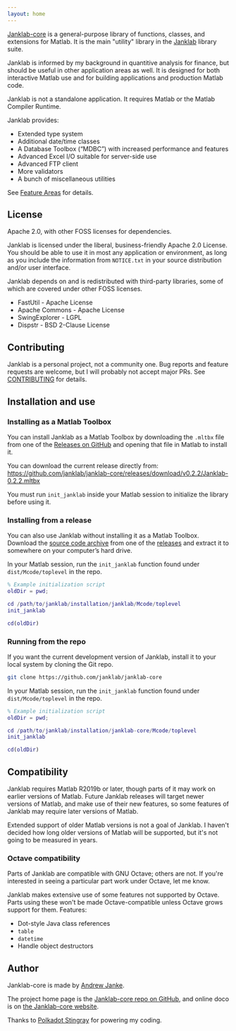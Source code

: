```yaml
---
layout: home
---
```


[Janklab-core](https://github.com/janklab/janklab-core) is a general-purpose library of functions, classes, and extensions for Matlab. It is the main "utility" library in the [Janklab](https://janklab.net) library suite.

Janklab is informed by my background in quantitive analysis for finance, but should be useful in other application areas as well. It is designed for both interactive Matlab use and for building applications and production Matlab code.

Janklab is not a standalone application. It requires Matlab or the Matlab Compiler Runtime.

Janklab provides:

* Extended type system
* Additional date/time classes
* A Database Toolbox (“MDBC”) with increased performance and features
* Advanced Excel I/O suitable for server-side use
* Advanced FTP client
* More validators
* A bunch of miscellaneous utilities

See [Feature Areas](Feature-Areas.html) for details.

## License

Apache 2.0, with other FOSS licenses for dependencies.

Janklab is licensed under the liberal, business-friendly Apache 2.0 License. You should be able to use it in most any application or environment, as long as you include the information from `NOTICE.txt` in your source distribution and/or user interface.

Janklab depends on and is redistributed with third-party libraries, some of which are covered under other FOSS licenses.

* FastUtil - Apache License
* Apache Commons - Apache License
* SwingExplorer - LGPL
* Dispstr - BSD 2-Clause License

## Contributing

Janklab is a personal project, not a community one. Bug reports and feature requests are welcome, but I will probably not accept major PRs. See [CONTRIBUTING](https://github.com/janklab/janklab-core/.github/CONTRIBUTING.md) for details.

## Installation and use

### Installing as a Matlab Toolbox

You can install Janklab as a Matlab Toolbox by downloading the `.mltbx` file from one of the [Releases on GitHub](https://github.com/janklab/janklab-core/releases) and opening that file in Matlab to install it.

You can download the current release directly from: <https://github.com/janklab/janklab-core/releases/download/v0.2.2/Janklab-0.2.2.mltbx>

You must run `init_janklab` inside your Matlab session to initialize the library before using it.

### Installing from a release

You can also use Janklab without installing it as a Matlab Toolbox. Download the [source code archive](https://github.com/janklab/janklab-core/archive/v0.2.2.zip) from one of the [releases](https://github.com/janklab/janklab-core/releases) and extract it to somewhere on your computer’s hard drive.

In your Matlab session, run the `init_janklab` function found under `dist/Mcode/toplevel` in the repo.

```matlab
% Example initialization script
oldDir = pwd;

cd /path/to/janklab/installation/janklab/Mcode/toplevel
init_janklab

cd(oldDir)
```

### Running from the repo

If you want the current development version of Janklab, install it to your local system by cloning the Git repo.

```bash
git clone https://github.com/janklab/janklab-core
```

In your Matlab session, run the `init_janklab` function found under `dist/Mcode/toplevel` in the repo.

```matlab
% Example initialization script
oldDir = pwd;

cd /path/to/janklab/installation/janklab-core/Mcode/toplevel
init_janklab

cd(oldDir)
```

## Compatibility

Janklab requires Matlab R2019b or later, though parts of it may work on earlier versions of Matlab. Future Janklab releases will target newer versions of Matlab, and make use of their new features, so some features of Janklab may require later versions of Matlab.

Extended support of older Matlab versions is not a goal of Janklab. I haven't decided how long older versions of Matlab will be supported, but it's not going to be measured in years.

### Octave compatibility

Parts of Janklab are compatible with GNU Octave; others are not. If you're interested in seeing a particular part work under Octave, let me know.

Janklab makes extensive use of some features not supported by Octave. Parts using these won't be made Octave-compatible unless Octave grows support for them. Features:

* Dot-style Java class references
* `table`
* `datetime`
* Handle object destructors

## Author

Janklab-core is made by [Andrew Janke](https://apjanke.net).

The project home page is the [Janklab-core repo on GitHub](https://github.com/janklab/janklab-core), and online doco is on [the Janklab-core website](https://janklab-core.janklab.net).

Thanks to [Polkadot Stingray](https://www.facebook.com/polkadotstingray/) for powering my coding.
